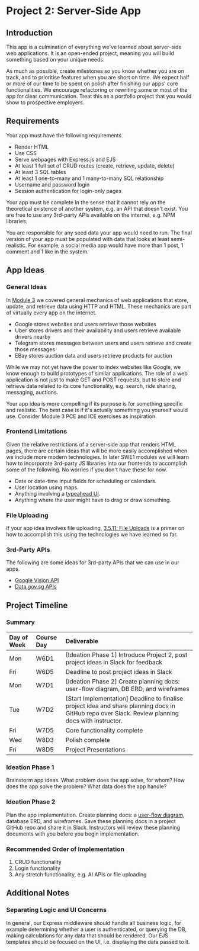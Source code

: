 # Project 2: Server-Side App

## Introduction

This app is a culmination of everything we've learned about server-side web applications. It is an open-ended project, meaning you will build something based on your unique needs.

As much as possible, create milestones so you know whether you are on track, and to prioritise features when you are short on time. We expect half or more of our time to be spent on polish after finishing our apps' core functionalities. We encourage refactoring or rewriting some or most of the app for clear communication. Treat this as a portfolio project that you would show to prospective employers.

## Requirements

Your app must have the following requirements.

* Render HTML
* Use CSS
* Serve webpages with Express.js and EJS
* At least 1 full set of CRUD routes \(create, retrieve, update, delete\)
* At least 3 SQL tables
* At least 1 one-to-many and 1 many-to-many SQL relationship
* Username and password login
* Session authentication for login-only pages

Your app must be complete in the sense that it cannot rely on the theoretical existence of another system, e.g. an API that doesn't exist. You are free to use any 3rd-party APIs available on the internet, e.g. NPM libraries.

You are responsible for any seed data your app would need to run. The final version of your app must be populated with data that looks at least semi-realistic. For example, a social media app would have more than 1 post, 1 comment and 1 like in the system.

## App Ideas

### General Ideas

In [Module 3](../3-back-end-application/3.0-module-3-overview.md) we covered general mechanics of web applications that store, update, and retrieve data using HTTP and HTML. These mechanics are part of virtually every app on the internet.

* Google stores websites and users retrieve those websites
* Uber stores drivers and their availability and users retrieve available drivers nearby
* Telegram stores messages between users and users retrieve and create those messages
* EBay stores auction data and users retrieve products for auction

While we may not yet have the power to index websites like Google, we know enough to build prototypes of similar applications. The role of a web application is not just to make GET and POST requests, but to store and retrieve data related to its core functionality, e.g. search, ride sharing, messaging, auctions.

Your app idea is more compelling if its purpose is for something specific and realistic. The best case is if it's actually something you yourself would use. Consider Module 3 PCE and ICE exercises as inspiration.

### Frontend Limitations

Given the relative restrictions of a server-side app that renders HTML pages, there are certain ideas that will be more easily accomplished when we include more modern technologies. In later SWE1 modules we will learn how to incorporate 3rd-party JS libraries into our frontends to accomplish some of the following. No worries if you don't have these for now.

* Date or date-time input fields for scheduling or calendars.
* User location using maps.
* Anything involving a [typeahead UI](https://dribbble.com/tags/typeahead).
* Anything where the user might have to drag or draw something.

### File Uploading

If your app idea involves file uploading, [3.5.11: File Uploads](../3-back-end-application/3.5-sql-applications/3.5.11-file-uploads.md) is a primer on how to accomplish this using the technologies we have learned so far.

### 3rd-Party APIs

The following are some ideas for 3rd-party APIs that we can use in our apps.

* [Google Vision API](https://www.npmjs.com/package/@google-cloud/vision)
* [Data.gov.sg APIs](https://data.gov.sg/)

## Project Timeline

### Summary

| Day of Week | Course Day | Deliverable |
| :--- | :--- | :--- |
| Mon | W6D1 | \[Ideation Phase 1\] Introduce Project 2, post project ideas in Slack for feedback |
| Fri | W6D5 | Deadline to post project ideas in Slack |
| Mon | W7D1 | \[Ideation Phase 2\] Create planning docs: user-flow diagram, DB ERD, and wireframes |
| Tue | W7D2 | \[Start Implementation\] Deadline to finalise project idea and share planning docs in GitHub repo over Slack. Review planning docs with instructor. |
| Fri | W7D5 | Core functionality complete |
| Wed | W8D3 | Polish complete |
| Fri | W8D5 | Project Presentations |

### Ideation Phase 1

Brainstorm app ideas. What problem does the app solve, for whom? How does the app solve the problem? What data does the app handle?

### Ideation Phase 2

Plan the app implementation. Create planning docs: a [user-flow diagram](https://careerfoundry.com/en/blog/ux-design/what-are-user-flows/), database ERD, and wireframes. Save these planning docs in a project GitHub repo and share it in Slack. Instructors will review these planning documents with you before you begin implementation.

### Recommended Order of Implementation

1. CRUD functionality
2. Login functionality
3. Any stretch functionality, e.g. AI APIs or file uploading

## Additional Notes

### Separating Logic and UI Concerns

In general, our Express middleware should handle all business logic, for example determining whether a user is authenticated, or querying the DB, making calculations for any data that should be rendered. Our EJS templates should be focused on the UI, i.e. displaying the data passed to it.


